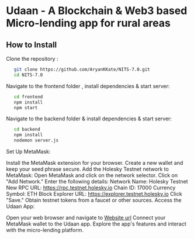 <h1> Udaan - A Blockchain & Web3 based Micro-lending app for rural areas</h1>

<h2> How to Install </h2>

Clone the repository : 
```bash
   git clone https://github.com/AryanKKate/NITS-7.0.git
   cd NITS-7.0
   ```

Navigate to the frontend folder , install dependencies & start server: 

```bash
   cd frontend
   npm install
   npm start
   ```

Navigate to the backend folder & install dependencies & start server: 

```bash
   cd backend
   npm install
   nodemon server.js
   ```

Set Up MetaMask:

Install the MetaMask extension for your browser.
Create a new wallet and keep your seed phrase secure.
Add the Holesky Testnet network to MetaMask:
Open MetaMask and click on the network selector.
Click on "Add Network."
Enter the following details:
Network Name: Holesky Testnet
New RPC URL: https://rpc.testnet.holesky.io
Chain ID: 17000
Currency Symbol: ETH
Block Explorer URL: https://explorer.testnet.holesky.io
Click "Save."
Obtain testnet tokens from a faucet or other sources.
Access the Udaan App:

Open your web browser and navigate to [Website url]([https://672e33c19f57c6b74dc22035--jade-churros-2d1fb2.netlify.app/](https://udaan-5dnc-nitshacks.netlify.app/))
Connect your MetaMask wallet to the Udaan app.
Explore the app's features and interact with the micro-lending platform.
